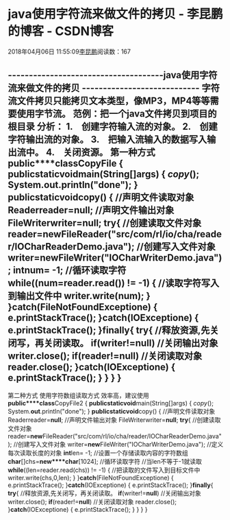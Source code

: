 
# java使用字符流来做文件的拷贝 - 李昆鹏的博客 - CSDN博客


2018年04月06日 11:55:09[李昆鹏](https://me.csdn.net/weixin_41547486)阅读数：167


-------------------------------------java使用字符流来做文件的拷贝 ----------------------------
字符流文件拷贝只能拷贝文本类型，像MP3，MP4等等需要使用字节流。
范例：把一个java文件拷贝到项目的根目录
分析：
1.    创建字符输入流的对象。
2.    创建字符输出流的对象。
3.    把输入流输入的数据写入输出流中。
4.    关闭资源。
第一种方式
**public****class**CopyFile {
**public****static****void**main(String[]args) {
*copy*();
System.**out**.println("done");
}
**public****static****void**copy() {
//声明文件读取对象
Readerreader=**null**;
//声明文件输出对象
FileWriterwriter=**null**;
**try**{
//创建读取文件对象
reader=**new**FileReader("src/com/rl/io/cha/reader/IOCharReaderDemo.java");
//创建写入文件对象
writer=**new**FileWriter("IOCharWriterDemo.java");
**int**num= -1;
//循环读取字符
**while**((num=reader.read()) != -1) {
//读取字符写入到输出文件中
writer.write(num);
}
}**catch**(FileNotFoundExceptione) {
e.printStackTrace();
}**catch**(IOExceptione) {
e.printStackTrace();
}**finally**{
**try**{
//释放资源,先关闭写，再关闭读取。
**if**(writer!=**null**)
//关闭输出对象
writer.close();
**if**(reader!=**null**)
//关闭读取对象
reader.close();
}**catch**(IOExceptione) {
e.printStackTrace();
}
}
}
}
---------------------------------------------------
第二种方式
使用字符数组读取方式
效率高，建议使用
**public****class**CopyFile2 {
**public****static****void**main(String[]args) {
*copy*();
System.**out**.println("done");
}
**public****static****void**copy() {
//声明文件读取对象
Readerreader=**null**;
//声明文件输出对象
FileWriterwriter=**null**;
**try**{
//创建读取文件对象
reader=**new**FileReader("src/com/rl/io/cha/reader/IOCharReaderDemo.java");
//创建写入文件对象
writer=**new**FileWriter("IOCharWriterDemo.java");
//定义每次读取长度的对象
**int**len= -1;
//设置一个存储读取内容的字符数组
**char**[]chs=**new****char**[1024];
//循环读取字符
//当len不等于-1就读取
**while**((len=reader.read(chs)) != -1) {
//把读取的文件写入到目标文件中
writer.write(chs,0,len);
}
}**catch**(FileNotFoundExceptione) {
e.printStackTrace();
}**catch**(IOExceptione) {
e.printStackTrace();
}**finally**{
**try**{
//释放资源,先关闭写，再关闭读取。
**if**(writer!=**null**)
//关闭输出对象
writer.close();
**if**(reader!=**null**)
//关闭读取对象
reader.close();
}**catch**(IOExceptione) {
e.printStackTrace();
}
}
}
}



